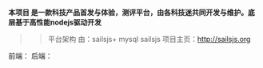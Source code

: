 **本项目 是一款科技产品首发与体验，测评平台，由各科技迷共同开发与维护。底层基于高性能nodejs驱动开发**
>>平台架构 由：sailsjs+ mysql 
>>sailsjs 项目主页：http://sailsjs.org


前端：
后端：

